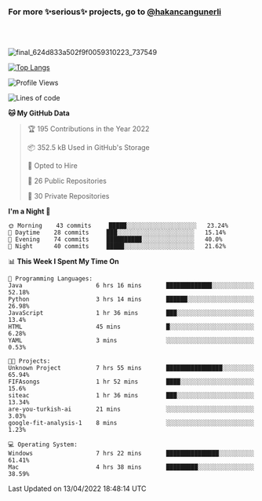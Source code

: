 ### For more ✨serious✨ projects, go to [@hakancangunerli](https://github.com/hakancangunerli)

<br>
<br>


![final_624d833a502f9f0059310223_737549](https://user-images.githubusercontent.com/33205097/161971799-9ce51eed-574a-4cab-ae73-ff67b8fa940f.gif)


[![Top Langs](https://github-readme-stats.vercel.app/api/top-langs/?username=63616e&layout=compact&hide=tex,html,shell,assembly,javascript,typescript&langs_count=6&exclude_repo=2015-csharp)](https://github.com/anuraghazra/github-readme-stats)


<!--START_SECTION:waka-->
![Profile Views](http://img.shields.io/badge/Profile%20Views-22-blue)

![Lines of code](https://img.shields.io/badge/From%20Hello%20World%20I%27ve%20Written--3%20Thousand%20lines%20of%20code-blue)

**🐱 My GitHub Data** 

> 🏆 195 Contributions in the Year 2022
 > 
> 📦 352.5 kB Used in GitHub's Storage 
 > 
> 💼 Opted to Hire
 > 
> 📜 26 Public Repositories 
 > 
> 🔑 30 Private Repositories  
 > 
**I'm a Night 🦉** 

```text
🌞 Morning    43 commits     █████░░░░░░░░░░░░░░░░░░░░   23.24% 
🌆 Daytime    28 commits     ███░░░░░░░░░░░░░░░░░░░░░░   15.14% 
🌃 Evening    74 commits     ██████████░░░░░░░░░░░░░░░   40.0% 
🌙 Night      40 commits     █████░░░░░░░░░░░░░░░░░░░░   21.62%

```


📊 **This Week I Spent My Time On** 

```text
💬 Programming Languages: 
Java                     6 hrs 16 mins       █████████████░░░░░░░░░░░░   52.18% 
Python                   3 hrs 14 mins       ██████░░░░░░░░░░░░░░░░░░░   26.98% 
JavaScript               1 hr 36 mins        ███░░░░░░░░░░░░░░░░░░░░░░   13.4% 
HTML                     45 mins             █░░░░░░░░░░░░░░░░░░░░░░░░   6.28% 
YAML                     3 mins              ░░░░░░░░░░░░░░░░░░░░░░░░░   0.53%

🐱‍💻 Projects: 
Unknown Project          7 hrs 55 mins       ████████████████░░░░░░░░░   65.94% 
FIFAsongs                1 hr 52 mins        ████░░░░░░░░░░░░░░░░░░░░░   15.6% 
siteac                   1 hr 36 mins        ███░░░░░░░░░░░░░░░░░░░░░░   13.34% 
are-you-turkish-ai       21 mins             ░░░░░░░░░░░░░░░░░░░░░░░░░   3.03% 
google-fit-analysis-1    8 mins              ░░░░░░░░░░░░░░░░░░░░░░░░░   1.23%

💻 Operating System: 
Windows                  7 hrs 22 mins       ███████████████░░░░░░░░░░   61.41% 
Mac                      4 hrs 38 mins       █████████░░░░░░░░░░░░░░░░   38.59%

```


 Last Updated on 13/04/2022 18:48:14 UTC
<!--END_SECTION:waka-->


